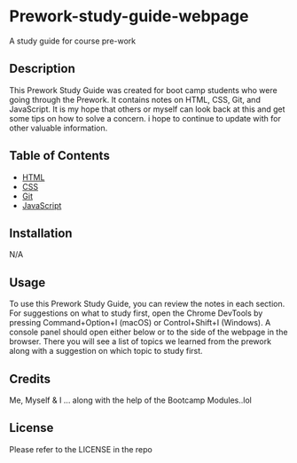 # Prework-study-guide-webpage
A study guide for course pre-work

## Description

This Prework Study Guide was created for boot camp students who were going through the Prework. It contains notes on HTML, CSS, Git, and JavaScript. It is my hope that others or myself can look back at this and get some tips on how to solve a concern. i hope to continue to update with for other valuable information. 

## Table of Contents 



- [HTML](#HTML)
- [CSS](#CSS)
- [Git](#Git)
- [JavaScript](#JacaScript)

## Installation

N/A

## Usage

To use this Prework Study Guide, you can review the notes in each section. For suggestions on what to study first, open the Chrome DevTools by pressing Command+Option+I (macOS) or Control+Shift+I (Windows). A console panel should open either below or to the side of the webpage in the browser. There you will see a list of topics we learned from the prework along with a suggestion on which topic to study first.


## Credits

Me, Myself & I ... along with the help of the Bootcamp Modules..lol

## License

Please refer to the LICENSE in the repo

